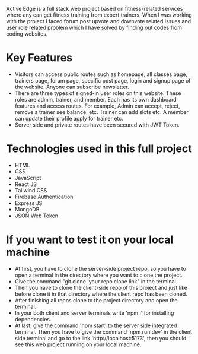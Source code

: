 Active Edge is a full stack web project based on fitness-related services where any can get fitness training from expert trainers. When I was working with the project I faced forum post upvote and downvote related issues and user role related problem which I have solved by finding out codes from coding websites.

# Key Features
- Visitors can access public routes such as homepage, all classes page, trainers page, forum page, specific post page, login and signup page of the website. Anyone can subscribe newsletter.
- There are three types of signed-in user roles on this website. These roles are admin, trainer, and member. Each has its own dashboard features and access routes. For example, Admin can accept, reject, remove a trainer see balance, etc. Trainer can add slots etc. A member can update their profile apply for trainer etc.
- Server side and private routes have been secured with JWT Token.

# Technologies used in this full project 
- HTML
- CSS
- JavaScript
- React JS
- Tailwind CSS
- Firebase Authentication
- Express JS
- MongoDB
- JSON Web Token

# If you want to test it on your local machine
- At first, you have to clone the server-side project repo, so you have to open a terminal in the directory where you want to clone the project.
- Give the command "git clone 'your repo clone link" in the terminal.
- Then you have to clone the client-side repo of this project and just like before clone it in that directory where the client repo has been cloned.
- After finishing all repos clone to the project directory and open the terminal.
- In your both client and server terminals write 'npm i' for installing dependencies.
- At last, give the command 'npm start' to the server side integrated terminal. Then you have to give the command 'npm run dev' in the client side terminal and go to the link 'http://localhost:5173', then you should see this web project running on your local machine.
